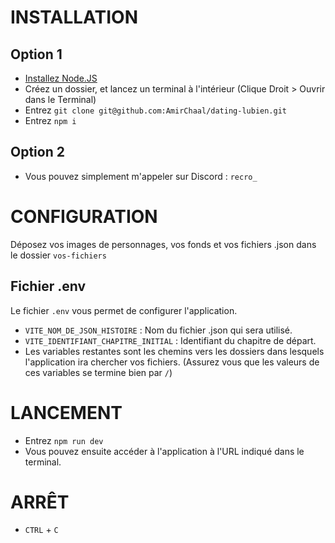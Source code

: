 # INSTALLATION
## Option 1
- [Installez Node.JS](https://nodejs.org/en/download/package-manager)
- Créez un dossier, et lancez un terminal à l'intérieur (Clique Droit > Ouvrir dans le Terminal)
- Entrez `git clone git@github.com:AmirChaal/dating-lubien.git`
- Entrez `npm i`
## Option 2
- Vous pouvez simplement m'appeler sur Discord : `recro_`
# CONFIGURATION
Déposez vos images de personnages, vos fonds et vos fichiers .json dans le dossier `vos-fichiers`
## Fichier .env
Le fichier `.env` vous permet de configurer l'application.
- `VITE_NOM_DE_JSON_HISTOIRE` : Nom du fichier .json qui sera utilisé.
- `VITE_IDENTIFIANT_CHAPITRE_INITIAL` : Identifiant du chapitre de départ.
- Les variables restantes sont les chemins vers les dossiers dans lesquels l'application ira chercher vos fichiers. (Assurez vous que les valeurs de ces variables se termine bien par `/`)
# LANCEMENT
- Entrez `npm run dev`
- Vous pouvez ensuite accéder à l'application à l'URL indiqué dans le terminal.
# ARRÊT
- `CTRL` + `C`